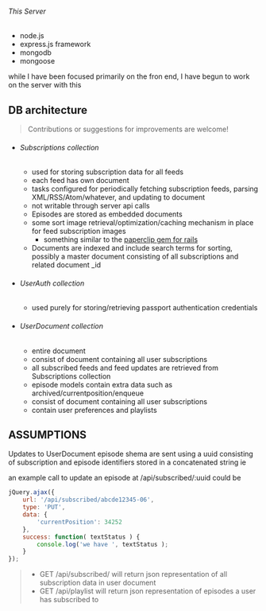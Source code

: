 
###### This Server
  * node.js
  * express.js framework
  * mongodb
  * mongoose

while I have been focused primarily on the fron end, I have begun to work on the server with this

DB architecture
---------------
> Contributions or suggestions for improvements are welcome!

  * ###### Subscriptions collection
    * used for storing subscription data for all feeds
    * each feed has own document
    * tasks configured for periodically fetching subscription feeds, parsing XML/RSS/Atom/whatever, and updating to document
    * not writable through server api calls
    * Episodes are stored as embedded documents
    * some sort image retrieval/optimization/caching mechanism in place for feed subscription images
      * something similar to the [paperclip gem for rails](https://github.com/thoughtbot/paperclip)
    * Documents are indexed and include search terms for sorting, possibly a master document consisting of all subscriptions and related document _id

  * ###### UserAuth collection
    * used purely for storing/retrieving passport authentication credentials

  * ###### UserDocument collection
    * entire document
    * consist of document containing all user subscriptions
    * all subscribed feeds and feed updates are retrieved from Subscriptions collection
    * episode models contain extra data such as archived/currentposition/enqueue
    * consist of document containing all user subscriptions
    * contain user preferences and playlists

ASSUMPTIONS
-----------
Updates to UserDocument episode shema are sent using a uuid consisting of subscription and episode identifiers stored in a concatenated string
ie

an example call to update an episode at /api/subscribed/:uuid could be

```javascript
jQuery.ajax({
    url: '/api/subscribed/abcde12345-06',
    type: 'PUT',
    data: {
        'currentPosition': 34252
    },
    success: function( textStatus ) {
        console.log('we have ', textStatus );
    }
});
```

> * GET /api/subscribed/   will return json representation of all subscription data in user document
> * GET /api/playlist      will return json representation of episodes a user has subscribed to
